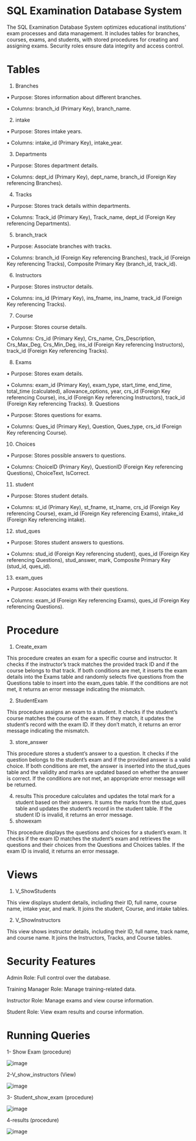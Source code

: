# SQL Examination Database System
The SQL Examination Database System optimizes educational institutions' exam processes and data management. It includes tables for branches, courses, exams, and students, with stored procedures for creating and assigning exams. Security roles ensure data integrity and access control.


# Tables
1. Branches
   
•	Purpose: Stores information about different branches.

•	Columns: branch_id (Primary Key), branch_name.

2. intake
   
•	Purpose: Stores intake years.

•	Columns: intake_id (Primary Key), intake_year.

3. Departments
   
•	Purpose: Stores department details.

•	Columns: dept_id (Primary Key), dept_name, branch_id (Foreign Key referencing Branches).

4. Tracks
   
•	Purpose: Stores track details within departments.

•	Columns: Track_id (Primary Key), Track_name, dept_id (Foreign Key referencing Departments).

5. branch_track
    
•	Purpose: Associate branches with tracks.

•	Columns: branch_id (Foreign Key referencing Branches), track_id (Foreign Key referencing Tracks), Composite Primary Key (branch_id, track_id).

6. Instructors
    
•	Purpose: Stores instructor details.

•	Columns: ins_id (Primary Key), ins_fname, ins_lname, track_id (Foreign Key referencing Tracks).

7. Course

•	Purpose: Stores course details.

•	Columns: Crs_id (Primary Key), Crs_name, Crs_Description, Crs_Max_Deg, Crs_Min_Deg, ins_id (Foreign Key referencing Instructors), track_id (Foreign Key referencing Tracks).




8. Exams

•	Purpose: Stores exam details.

•	Columns: exam_id (Primary Key), exam_type, start_time, end_time, total_time (calculated), allowance_options, year, crs_id (Foreign Key referencing Course), ins_id (Foreign Key referencing Instructors), track_id (Foreign Key referencing Tracks).
9. Questions

•	Purpose: Stores questions for exams.

•	Columns: Ques_id (Primary Key), Question, Ques_type, crs_id (Foreign Key referencing Course).

10. Choices
    
•	Purpose: Stores possible answers to questions.

•	Columns: ChoiceID (Primary Key), QuestionID (Foreign Key referencing Questions), ChoiceText, IsCorrect.

11. student
    
•	Purpose: Stores student details.

•	Columns: st_id (Primary Key), st_fname, st_lname, crs_id (Foreign Key referencing Course), exam_id (Foreign Key referencing Exams), intake_id (Foreign Key referencing intake).

12. stud_ques
    
•	Purpose: Stores student answers to questions.

•	Columns: stud_id (Foreign Key referencing student), ques_id (Foreign Key referencing Questions), stud_answer, mark, Composite Primary Key (stud_id, ques_id).

13. exam_ques

•	Purpose: Associates exams with their questions.

•	Columns: exam_id (Foreign Key referencing Exams), ques_id (Foreign Key referencing Questions).



# Procedure

1. Create_exam

This procedure creates an exam for a specific course and instructor. It checks if the instructor’s track matches the provided track ID and if the course belongs to that track. If both conditions are met, it inserts the exam details into the Exams table and randomly selects five questions from the Questions table to insert into the exam_ques table. If the conditions are not met, it returns an error message indicating the mismatch.


2. StudentExam
   
This procedure assigns an exam to a student. It checks if the student’s course matches the course of the exam. If they match, it updates the student’s record with the exam ID. If they don’t match, it returns an error message indicating the mismatch.

3. store_answer

This procedure stores a student’s answer to a question. It checks if the question belongs to the student’s exam and if the provided answer is a valid choice. If both conditions are met, the answer is inserted into the stud_ques table and the validity and marks are updated based on whether the answer is correct. If the conditions are not met, an appropriate error message will be returned.

4. results
This procedure calculates and updates the total mark for a student based on their answers. It sums the marks from the stud_ques table and updates the student’s record in the student table. If the student ID is invalid, it returns an error message.
5. showexam

This procedure displays the questions and choices for a student’s exam. It checks if the exam ID matches the student’s exam and retrieves the questions and their choices from the Questions and Choices tables. If the exam ID is invalid, it returns an error message.

# Views

1. V_ShowStudents

This view displays student details, including their ID, full name, course name, intake year, and mark. It joins the student, Course, and intake tables.

2. V_ShowInstructors

This view shows instructor details, including their ID, full name, track name, and course name. It joins the Instructors, Tracks, and Course tables.

# Security Features
  Admin Role: Full control over the database.
  
  Training Manager Role: Manage training-related data.
  
  Instructor Role: Manage exams and view course information.
  
  Student Role: View exam results and course information.

# Running Queries

1- Show Exam  (procedure)

![image](https://github.com/user-attachments/assets/7ca83fc2-6a98-4528-a129-bd29ae851810)


2-V_show_instructors (View)

![image](https://github.com/user-attachments/assets/a064232a-ab9f-401e-b985-4d421d05eb84)


3- Student_show_exam (procedure)

 ![image](https://github.com/user-attachments/assets/5612141e-a370-4104-814b-b33baa5c3ede)


4-results (procedure)

 ![image](https://github.com/user-attachments/assets/6a00790a-16d0-41d6-9d83-b48120a9485e)

